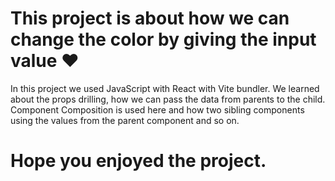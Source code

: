 # This project is about how we can change the color by giving the input value ❤️
In this project we used JavaScript with React with Vite bundler.
We learned about the props drilling, how we can pass the data from parents to the child.
Component Composition is used here and how two sibling components using the values from the parent component and so on.
# Hope you enjoyed the project.
